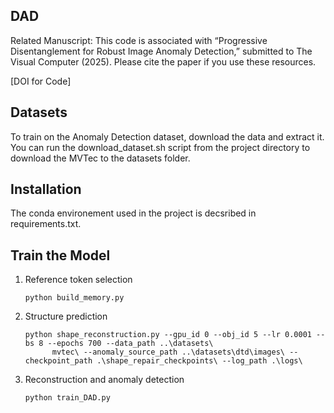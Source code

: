 ## DAD
Related Manuscript: This code is associated with “Progressive Disentanglement for Robust Image Anomaly Detection,” submitted to The Visual Computer (2025). Please cite the paper if you use these resources.

[DOI for Code]
## Datasets
To train on the Anomaly Detection dataset, download the data and extract it. You can run the download_dataset.sh script from the project directory to download the MVTec to the datasets folder.
## Installation
The conda environement used in the project is decsribed in requirements.txt.
## Train the Model
  1. Reference token selection
     ```
     python build_memory.py
     ```
	
 2. Structure prediction
     ```
     python shape_reconstruction.py --gpu_id 0 --obj_id 5 --lr 0.0001 --bs 8 --epochs 700 --data_path ..\datasets\
           mvtec\ --anomaly_source_path ..\datasets\dtd\images\ --checkpoint_path .\shape_repair_checkpoints\ --log_path .\logs\
      ```
     
	
 3. Reconstruction and anomaly detection
     ```
     python train_DAD.py
     ```

